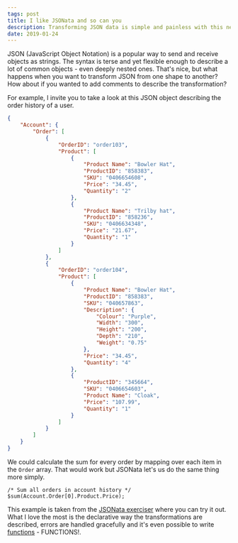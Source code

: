 ```yaml
---
tags: post
title: I like JSONata and so can you
description: Transforming JSON data is simple and painless with this new tool from IBM Open projects
date: 2019-01-24
---
```


JSON (JavaScript Object Notation) is a popular way to send and receive objects as strings. The syntax is terse and yet flexible enough to describe a lot of common objects - even deeply nested ones. That's nice, but what happens when you want to transform JSON from one shape to another? How about if you wanted to add comments to describe the transformation?

For example, I invite you to take a look at this JSON object describing the order history of a user.

```json
{
	"Account": {
		"Order": [
			{
				"OrderID": "order103",
				"Product": [
					{
						"Product Name": "Bowler Hat",
						"ProductID": "858383",
						"SKU": "0406654608",
						"Price": "34.45",
						"Quantity": "2"
					},
					{
						"Product Name": "Trilby hat",
						"ProductID": "858236",
						"SKU": "0406634348",
						"Price": "21.67",
						"Quantity": "1"
					}
				]
			},
			{
				"OrderID": "order104",
				"Product": [
					{
						"Product Name": "Bowler Hat",
						"ProductID": "858383",
						"SKU": "040657863",
						"Description": {
							"Colour": "Purple",
							"Width": "300",
							"Height": "200",
							"Depth": "210",
							"Weight": "0.75"
						},
						"Price": "34.45",
						"Quantity": "4"
					},
					{
						"ProductID": "345664",
						"SKU": "0406654603",
						"Product Name": "Cloak",
						"Price": "107.99",
						"Quantity": "1"
					}
				]
			}
		]
	}
}
```

We could calculate the sum for every order by mapping over each item in the `Order` array. That would work but JSONata let's us do the same thing more simply.

```js/1
/* Sum all orders in account history */
$sum(Account.Order[0].Product.Price);
```

This example is taken from the [JSONata exerciser](http://try.jsonata.org/) where you can try it out. What I love the most is the declarative way the transformations are described, errors are handled gracefully and it's even possible to write [functions](http://docs.jsonata.org/programming) - FUNCTIONS!.
